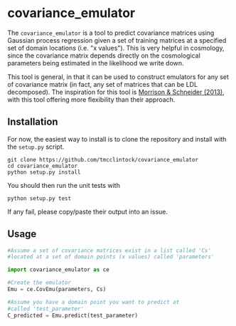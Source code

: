 # covariance_emulator

The `covariance_emulator` is a tool to predict covariance matrices using Gaussian process regression given a set of training matrices at a specified set of domain locations (i.e. "x values"). This is very helpful in cosmology, since the covariance matrix depends directly on the cosmological parameters being estimated in the likelihood we write down.

This tool is general, in that it can be used to construct emulators for any set of covariance matrix (in fact, any set of matrices that can be LDL decomposed). The inspiration for this tool is [Morrison & Schneider (2013)](https://arxiv.org/abs/1304.7789), with this tool offering more flexibility than their approach.

## Installation

For now, the easiest way to install is to clone the repository and install with the `setup.py` script.
```
git clone https://github.com/tmcclintock/covariance_emulator
cd covariance_emulator
python setup.py install
```
You should then run the unit tests with
```
python setup.py test
```
If any fail, please copy/paste their output into an issue.

## Usage

```python
#Assume a set of covariance matrices exist in a list called 'Cs'
#located at a set of domain points (x values) called 'parameters'

import covariance_emulator as ce

#Create the emulator
Emu = ce.CovEmu(parameters, Cs)

#Assume you have a domain point you want to predict at
#called 'test_parameter'
C_predicted = Emu.predict(test_parameter)
```